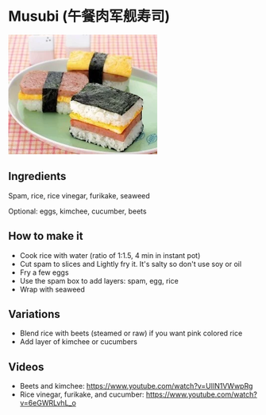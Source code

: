 # Musubi (午餐肉军舰寿司)

![musubi](musubi.webp)

## Ingredients
Spam, rice, rice vinegar, furikake, seaweed

Optional: eggs, kimchee, cucumber, beets

## How to make it
* Cook rice with water (ratio of 1:1.5, 4 min in instant pot)
* Cut spam to slices and Lightly fry it. It's salty so don't use soy or oil
* Fry a few eggs
* Use the spam box to add layers: spam, egg, rice
* Wrap with seaweed

## Variations
* Blend rice with beets (steamed or raw) if you want pink colored rice
* Add layer of kimchee or cucumbers

## Videos
* Beets and kimchee: https://www.youtube.com/watch?v=UIlN1VWwpRg
* Rice vinegar, furikake, and cucumber: https://www.youtube.com/watch?v=6eGWRLvhL_o

